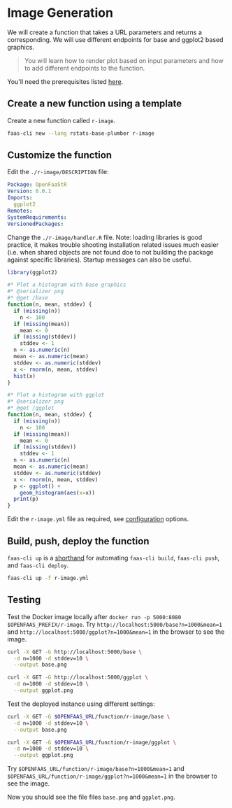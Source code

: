 # Image Generation

We will create a function that takes a URL parameters and returns a corresponding. We will use different endpoints for base and ggplot2 based graphics.

> You will learn how to render plot based on input parameters and how to add different endpoints to the function.

You'll need the prerequisites listed [here](https://github.com/analythium/openfaas-rstats-templates/tree/master/examples).

## Create a new function using a template

Create a new function called `r-image`.

```bash
faas-cli new --lang rstats-base-plumber r-image
```

## Customize the function

Edit the `./r-image/DESCRIPTION` file:

```yaml
Package: OpenFaaStR
Version: 0.0.1
Imports:
  ggplot2
Remotes:
SystemRequirements:
VersionedPackages:
```

Change the `./r-image/handler.R` file.
Note: loading libraries is good practice, it makes trouble shooting installation related
issues much easier (i.e. when shared objects are not found doe to not building
the package against specific libraries). Startup messages can also be useful.

```R
library(ggplot2)

#* Plot a histogram with base graphics
#* @serializer png
#* @get /base
function(n, mean, stddev) {
  if (missing(n))
    n <- 100
  if (missing(mean))
    mean <- 0
  if (missing(stddev))
    stddev <- 1
  n <- as.numeric(n)
  mean <- as.numeric(mean)
  stddev <- as.numeric(stddev)
  x <- rnorm(n, mean, stddev)
  hist(x)
}

#* Plot a histogram with ggplot
#* @serializer png
#* @get /ggplot
function(n, mean, stddev) {
  if (missing(n))
    n <- 100
  if (missing(mean))
    mean <- 0
  if (missing(stddev))
    stddev <- 1
  n <- as.numeric(n)
  mean <- as.numeric(mean)
  stddev <- as.numeric(stddev)
  x <- rnorm(n, mean, stddev)
  p <- ggplot() + 
    geom_histogram(aes(x=x))
  print(p)
}
```

Edit the `r-image.yml` file as required, see [configuration](https://docs.openfaas.com/reference/yaml/) options.

## Build, push, deploy the function

`faas-cli up` is a [shorthand](https://docs.openfaas.com/cli/templates/)
for automating `faas-cli build`, `faas-cli push`, and `faas-cli deploy`.

```bash
faas-cli up -f r-image.yml
```

## Testing

Test the Docker image locally after `docker run -p 5000:8080 $OPENFAAS_PREFIX/r-image`.
Try `http://localhost:5000/base?n=1000&mean=1` and `http://localhost:5000/ggplot?n=1000&mean=1` in the browser to see the image.

```bash
curl -X GET -G http://localhost:5000/base \
  -d n=1000 -d stddev=10 \
  --output base.png

curl -X GET -G http://localhost:5000/ggplot \
  -d n=1000 -d stddev=10 \
  --output ggplot.png
```

Test the deployed instance using different settings:

```bash
curl -X GET -G $OPENFAAS_URL/function/r-image/base \
  -d n=1000 -d stddev=10 \
  --output base.png

curl -X GET -G $OPENFAAS_URL/function/r-image/ggplot \
  -d n=1000 -d stddev=10 \
  --output ggplot.png
```
Try `$OPENFAAS_URL/function/r-image/base?n=1000&mean=1` and `$OPENFAAS_URL/function/r-image/ggplot?n=1000&mean=1` in the browser to see the image.

Now you should see the file files `base.png` and `ggplot.png`.
